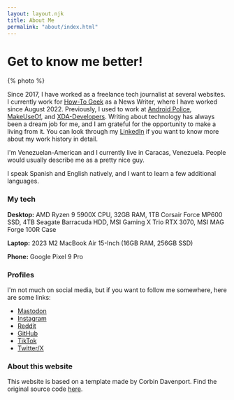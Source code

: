 ```yaml
---
layout: layout.njk
title: About Me
permalink: "about/index.html"
---
```


# Get to know me better!

{% photo %}

Since 2017, I have worked as a freelance tech journalist at several websites. I currently work for [How-To Geek](https://www.howtogeek.com/author/arolwright/) as a News Writer, where I have worked since August 2022. Previously, I used to work at [Android Police](https://androidpolice.com/author/arol-wright), [MakeUseOf](https://www.makeuseof.com/author/arol-wright), and [XDA-Developers](https://www.makeuseof.com/author/arol-wright). Writing about technology has always been a dream job for me, and I am grateful for the opportunity to make a living from it. You can look through my [LinkedIn](https://www.linkedin.com/in/arolwright/) if you want to know more about my work history in detail.

I'm Venezuelan-American and I currently live in Caracas, Venezuela. People would usually describe me as a pretty nice guy.

I speak Spanish and English natively, and I want to learn a few additional languages.

### My tech

**Desktop:** AMD Ryzen 9 5900X CPU, 32GB RAM, 1TB Corsair Force MP600 SSD, 4TB Seagate Barracuda HDD, MSI Gaming X Trio RTX 3070, MSI MAG Forge 100R Case

**Laptop:** 2023 M2 MacBook Air 15-Inch (16GB RAM, 256GB SSD)

**Phone:** Google Pixel 9 Pro

### Profiles

I'm not much on social media, but if you want to follow me somewhere, here are some links:

- [Mastodon](https://toot.community/@arol)
- [Instagram](https://www.instagram.com/arolwrightc)
- [Reddit](https://www.reddit.com/user/ArolWright/)
- [GitHub](https://github.com/ArolWright/)
- [TikTok](https://www.tiktok.com/@arolwright)
- [Twitter/X](https://twitter.com/arolwright)

### About this website

This website is based on a template made by Corbin Davenport. Find the original source code [here](https://github.com/corbindavenport/corbindavenport.github.io).
